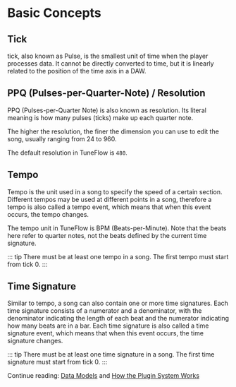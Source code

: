 # Basic Concepts

## Tick

tick, also known as Pulse, is the smallest unit of time when the player processes data. It cannot be directly converted to time, but it is linearly related to the position of the time axis in a DAW.

## PPQ (Pulses-per-Quarter-Note) / Resolution

PPQ (Pulses-per-Quarter Note) is also known as resolution. Its literal meaning is how many pulses (ticks) make up each quarter note.

The higher the resolution, the finer the dimension you can use to edit the song, usually ranging from 24 to 960.

The default resolution in TuneFlow is `480`.

## Tempo

Tempo is the unit used in a song to specify the speed of a certain section. Different tempos may be used at different points in a song, therefore a tempo is also called a tempo event, which means that when this event occurs, the tempo changes.

The tempo unit in TuneFlow is BPM (Beats-per-Minute). Note that the beats here refer to quarter notes, not the beats defined by the current time signature.

<!-- prettier-ignore-start -->
::: tip
There must be at least one tempo in a song. The first tempo must start from tick 0.
:::
<!-- prettier-ignore-end -->

## Time Signature

Similar to tempo, a song can also contain one or more time signatures. Each time signature consists of a numerator and a denominator, with the denominator indicating the length of each beat and the numerator indicating how many beats are in a bar. Each time signature is also called a time signature event, which means that when this event occurs, the time signature changes.

<!-- prettier-ignore-start -->
::: tip
There must be at least one time signature in a song. The first time signature must start from tick 0.
:::
<!-- prettier-ignore-end -->

Continue reading: [Data Models](./data-models.md) and [How the Plugin System Works](./how-we-run-plugins.md)
